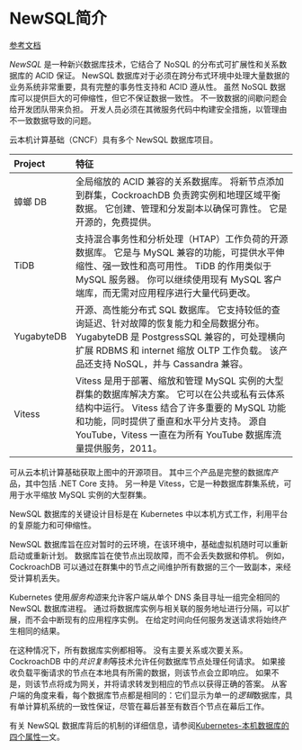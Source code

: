 # NewSQL简介

[参考文档](https://docs.microsoft.com/zh-cn/dotnet/architecture/cloud-native/relational-vs-nosql-data#newsql-databases)

*NewSQL* 是一种新兴数据库技术，它结合了 NoSQL 的分布式可扩展性和关系数据库的 ACID 保证。 NewSQL 数据库对于必须在跨分布式环境中处理大量数据的业务系统非常重要，具有完整的事务性支持和 ACID 遵从性。 虽然 NoSQL 数据库可以提供巨大的可伸缩性，但它不保证数据一致性。 不一致数据的间歇问题会给开发团队带来负担。 开发人员必须在其微服务代码中构建安全措施，以管理由不一致数据导致的问题。

云本机计算基础（CNCF）具有多个 NewSQL 数据库项目。

| Project    | 特征                                                         |
| :--------- | :----------------------------------------------------------- |
| 蟑螂 DB    | 全局缩放的 ACID 兼容的关系数据库。 将新节点添加到群集，CockroachDB 负责跨实例和地理区域平衡数据。 它创建、管理和分发副本以确保可靠性。 它是开源的，免费提供。 |
| TiDB       | 支持混合事务性和分析处理（HTAP）工作负荷的开源数据库。 它是与 MySQL 兼容的功能，可提供水平伸缩性、强一致性和高可用性。 TiDB 的作用类似于 MySQL 服务器。 你可以继续使用现有 MySQL 客户端库，而无需对应用程序进行大量代码更改。 |
| YugabyteDB | 开源、高性能分布式 SQL 数据库。 它支持较低的查询延迟、针对故障的恢复能力和全局数据分布。 YugabyteDB 是 PostgressSQL 兼容的，可处理横向扩展 RDBMS 和 internet 缩放 OLTP 工作负载。 该产品还支持 NoSQL，并与 Cassandra 兼容。 |
| Vitess     | Vitess 是用于部署、缩放和管理 MySQL 实例的大型群集的数据库解决方案。 它可以在公共或私有云体系结构中运行。 Vitess 结合了许多重要的 MySQL 功能和功能，同时提供了垂直和水平分片支持。 源自 YouTube，Vitess 一直在为所有 YouTube 数据库流量提供服务，2011。 |

可从云本机计算基础获取上图中的开源项目。 其中三个产品是完整的数据库产品，其中包括 .NET Core 支持。 另一种是 Vitess，它是一种数据库群集系统，可用于水平缩放 MySQL 实例的大型群集。

NewSQL 数据库的关键设计目标是在 Kubernetes 中以本机方式工作，利用平台的复原能力和可伸缩性。

NewSQL 数据库旨在应对暂时的云环境，在该环境中，基础虚拟机随时可以重新启动或重新计划。 数据库旨在使节点出现故障，而不会丢失数据和停机。 例如，CockroachDB 可以通过在群集中的节点之间维护所有数据的三个一致副本，来经受计算机丢失。

Kubernetes 使用*服务构造*来允许客户端从单个 DNS 条目寻址一组完全相同的 NewSQL 数据库进程。 通过将数据库实例与相关联的服务地址进行分隔，可以扩展，而不会中断现有的应用程序实例。 在给定时间向任何服务发送请求将始终产生相同的结果。

在这种情况下，所有数据库实例都相等。 没有主要关系或次要关系。 CockroachDB 中的*共识复制*等技术允许任何数据库节点处理任何请求。 如果接收负载平衡请求的节点在本地具有所需的数据，则该节点会立即响应。 如果不是，则该节点将成为网关，并将请求转发到相应的节点以获得正确的答案。 从客户端的角度来看，每个数据库节点都是相同的：它们显示为单一的*逻辑*数据库，具有单计算机系统的一致性保证，尽管在幕后甚至有数百个节点在幕后工作。

有关 NewSQL 数据库背后的机制的详细信息，请参阅[Kubernetes-本机数据库的四个属性一](https://thenewstack.io/dash-four-properties-of-kubernetes-native-databases/)文。
